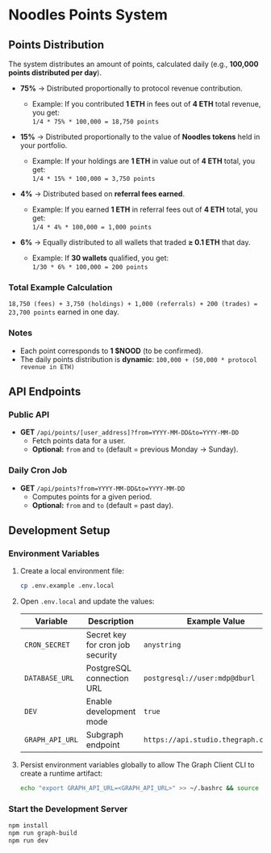 # Noodles Points System

## Points Distribution

The system distributes an amount of points, calculated daily (e.g., **100,000 points distributed per day**).

* **75%** → Distributed proportionally to protocol revenue contribution.  
  * Example: If you contributed **1 ETH** in fees out of **4 ETH** total revenue, you get:  
    `1/4 * 75% * 100,000 = 18,750 points`

* **15%** → Distributed proportionally to the value of **Noodles tokens** held in your portfolio.  
  * Example: If your holdings are **1 ETH** in value out of **4 ETH** total, you get:  
    `1/4 * 15% * 100,000 = 3,750 points`

* **4%** → Distributed based on **referral fees earned**.  
  * Example: If you earned **1 ETH** in referral fees out of **4 ETH** total, you get:  
    `1/4 * 4% * 100,000 = 1,000 points`

* **6%** → Equally distributed to all wallets that traded **≥ 0.1 ETH** that day.  
  * Example: If **30 wallets** qualified, you get:  
    `1/30 * 6% * 100,000 = 200 points`

### **Total Example Calculation**

`18,750 (fees) + 3,750 (holdings) + 1,000 (referrals) + 200 (trades) = 23,700 points` earned in one day.

### **Notes**

* Each point corresponds to **1 $NOOD** (to be confirmed).
* The daily points distribution is **dynamic**: `100,000 + (50,000 * protocol revenue in ETH)`

## **API Endpoints**

### **Public API**

* **GET** `/api/points/[user_address]?from=YYYY-MM-DD&to=YYYY-MM-DD`  
  * Fetch points data for a user.  
  * **Optional:** `from` and `to` (default = previous Monday → Sunday).

### **Daily Cron Job**

* **GET** `/api/points?from=YYYY-MM-DD&to=YYYY-MM-DD`  
  * Computes points for a given period.  
  * **Optional:** `from` and `to` (default = past day).

## Development Setup

### Environment Variables

1. Create a local environment file:

   ```bash
   cp .env.example .env.local
   ```

2. Open `.env.local` and update the values:

   | Variable          | Description                                   | Example Value |
   |-------------------|-----------------------------------------------|--------------|
   | `CRON_SECRET`     | Secret key for cron job security              | `anystring` |
   | `DATABASE_URL`    | PostgreSQL connection URL                     | `postgresql://user:mdp@dburl` |
   | `DEV`             | Enable development mode                       | `true` |
   | `GRAPH_API_URL`   | Subgraph endpoint                             | `https://api.studio.thegraph.com/...` |

3. Persist environment variables globally to allow The Graph Client CLI to create a runtime artifact:

   ```bash
   echo "export GRAPH_API_URL=<GRAPH_API_URL>" >> ~/.bashrc && source ~/.bashrc
   ```

### Start the Development Server

```bash
npm install
npm run graph-build
npm run dev
```
